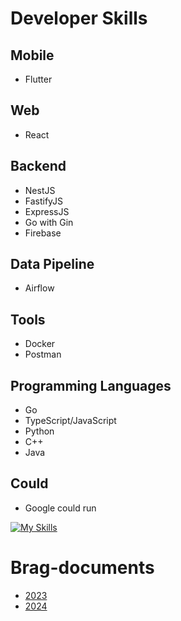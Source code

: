 # Developer Skills

## Mobile
- Flutter

## Web
- React

## Backend
- NestJS
- FastifyJS
- ExpressJS
- Go with Gin
- Firebase

## Data Pipeline
- Airflow

## Tools
- Docker
- Postman

## Programming Languages
- Go
- TypeScript/JavaScript
- Python
- C++
- Java

## Could
- Google could run

[![My Skills](https://skillicons.dev/icons?i=flutter,react,nest,docker,go,py,vscode,vite,vim,ts,js,sentry,stackoverflow,postgres,git,gcp,cpp,arduino,java&theme=light)](https://skillicons.dev)

# Brag-documents
- [2023](https://github.com/Mrkonxyz/brag-documents/blob/main/2023.md)
- [2024](https://github.com/Mrkonxyz/brag-documents/blob/main/2024.md)
